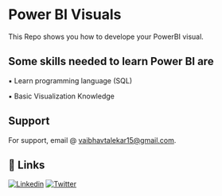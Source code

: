 
# Power BI Visuals

This Repo shows you how to develope your PowerBI visual.

## Some skills needed to learn Power BI are
▪ Learn programming language (SQL)

▪ Basic Visualization Knowledge


## Support

For support, email @ vaibhavtalekar15@gmail.com.


## 🔗 Links
[![Linkedin](https://img.shields.io/badge/linkedin-0A66C2?style=for-the-badge&logo=linkedin&logoColor=white)](https://www.linkedin.com/in/vaibhav-talekar/)
[![Twitter](https://img.shields.io/badge/twitter-1DA1F2?style=for-the-badge&logo=twitter&logoColor=white)](https://twitter.com/vaibh_15)

